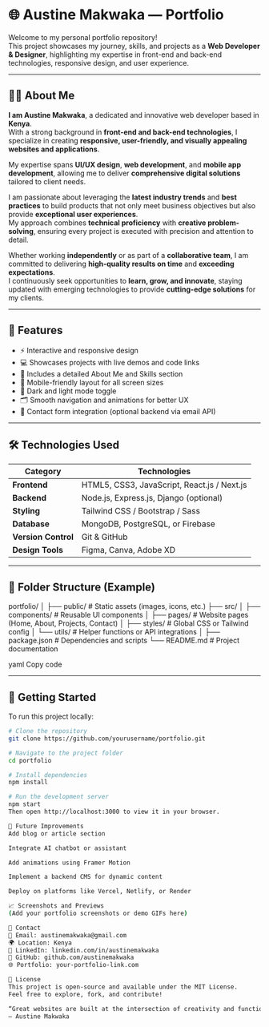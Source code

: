 # 🌐 Austine Makwaka — Portfolio

Welcome to my personal portfolio repository!  
This project showcases my journey, skills, and projects as a **Web Developer & Designer**, highlighting my expertise in front-end and back-end technologies, responsive design, and user experience.

---

## 👨‍💻 About Me

**I am Austine Makwaka**, a dedicated and innovative web developer based in **Kenya**.   
With a strong background in **front-end and back-end technologies**, I specialize in creating **responsive, user-friendly, and visually appealing websites and applications**.

My expertise spans **UI/UX design**, **web development**, and **mobile app development**, allowing me to deliver **comprehensive digital solutions** tailored to client needs.

I am passionate about leveraging the **latest industry trends** and **best practices** to build products that not only meet business objectives but also provide **exceptional user experiences**.  
My approach combines **technical proficiency** with **creative problem-solving**, ensuring every project is executed with precision and attention to detail.

Whether working **independently** or as part of a **collaborative team**, I am committed to delivering **high-quality results on time** and **exceeding expectations**.   
I continuously seek opportunities to **learn, grow, and innovate**, staying updated with emerging technologies to provide **cutting-edge solutions** for my clients.

---

## 🧩 Features

- ⚡ Interactive and responsive design  
- 💻 Showcases projects with live demos and code links  
- 🧠 Includes a detailed About Me and Skills section  
- 📱 Mobile-friendly layout for all screen sizes  
- 🌙 Dark and light mode toggle  
- 🗂️ Smooth navigation and animations for better UX  
- 📧 Contact form integration (optional backend via email API)

---


## 🛠️ Technologies Used

| Category | Technologies |
|-----------|---------------|
| **Frontend** | HTML5, CSS3, JavaScript, React.js / Next.js |
| **Backend** | Node.js, Express.js, Django (optional) |
| **Styling** | Tailwind CSS / Bootstrap / Sass |
| **Database** | MongoDB, PostgreSQL, or Firebase |
| **Version Control** | Git & GitHub |
| **Design Tools** | Figma, Canva, Adobe XD |

---

## 🧱 Folder Structure (Example)

portfolio/
│
├── public/ # Static assets (images, icons, etc.)
├── src/
│ ├── components/ # Reusable UI components
│ ├── pages/ # Website pages (Home, About, Projects, Contact)
│ ├── styles/ # Global CSS or Tailwind config
│ └── utils/ # Helper functions or API integrations
│
├── package.json # Dependencies and scripts
└── README.md # Project documentation

yaml
Copy code

---

## 🚀 Getting Started

To run this project locally:

```bash
# Clone the repository
git clone https://github.com/yourusername/portfolio.git

# Navigate to the project folder
cd portfolio

# Install dependencies
npm install

# Run the development server
npm start
Then open http://localhost:3000 to view it in your browser.

🧠 Future Improvements
Add blog or article section

Integrate AI chatbot or assistant

Add animations using Framer Motion

Implement a backend CMS for dynamic content

Deploy on platforms like Vercel, Netlify, or Render

📈 Screenshots and Previews
(Add your portfolio screenshots or demo GIFs here)

🤝 Contact
📧 Email: austinemakwaka@gmail.com
🌍 Location: Kenya
💼 LinkedIn: linkedin.com/in/austinemakwaka
🐙 GitHub: github.com/austinemakwaka
🌐 Portfolio: your-portfolio-link.com

🏁 License
This project is open-source and available under the MIT License.
Feel free to explore, fork, and contribute!

“Great websites are built at the intersection of creativity and functionality — that’s where I thrive.”
— Austine Makwaka
